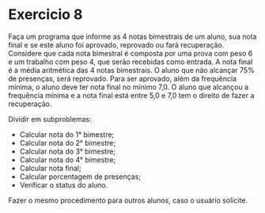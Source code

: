 # Exercicio 8

Faça um programa que informe as 4 notas bimestrais de um aluno, sua nota final e se este aluno foi aprovado,
reprovado ou fará recuperação. Considere que cada nota bimestral é composta por uma prova com peso 6 e um
trabalho com peso 4, que serão recebidas como entrada. A nota final é a média aritmética das 4 notas bimestrais.
O aluno que não alcançar 75% de presenças, será reprovado. Para ser aprovado, além da frequência mínima, o aluno
deve ter nota final no mínimo 7,0. O aluno que alcançou a frequência mínima e a nota final está entre 5,0 e 7,0
tem o direito de fazer a recuperação.

Dividir em subproblemas:

* Calcular nota do 1° bimestre;
* Calcular nota do 2° bimestre;
* Calcular nota do 3° bimestre;
* Calcular nota do 4° bimestre;
* Calcular nota final;
* Calcular porcentagem de presenças;
* Verificar o status do aluno.

Fazer o mesmo procedimento para outros alunos, caso o usuário solicite.
